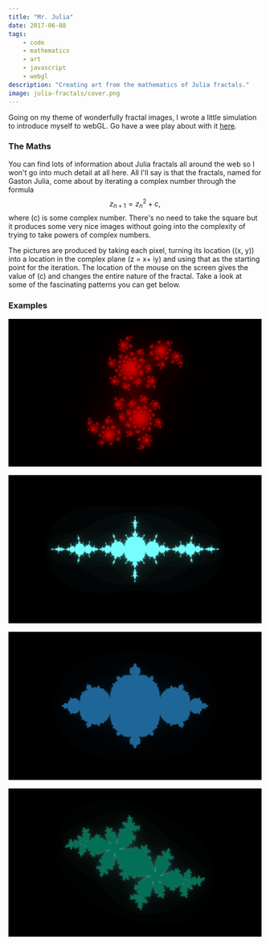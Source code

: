 ```yaml
---
title: "Mr. Julia"
date: 2017-06-08
tags:
    - code
    - mathematics
    - art
    - javascript
    - webgl
description: "Creating art from the mathematics of Julia fractals."
image: julia-fractals/cover.png
---
```


Going on my theme of wonderfully fractal images, I wrote a little simulation to introduce myself to webGL. Go have a wee play about with it [here](http://jamiejquinn.com/webGL-Julia-Fractal/).

### The Maths
You can find lots of information about Julia fractals all around the web so I won't go into much detail at all here. All I'll say is that the fractals, named for Gaston Julia, come about by iterating a complex number through the formula
$$z_{n+1} = z_n^2 + c,$$
where \(c\) is some complex number. There's no need to take the square but it produces some very nice images without going into the complexity of trying to take powers of complex numbers.

The pictures are produced by taking each pixel, turning its location (\(x, y\)) into a location in the complex plane \(z = x+ iy\) and using that as the starting point for the iteration. The location of the mouse on the screen gives the value of \(c\) and changes the entire nature of the fractal. Take a look at some of the fascinating patterns you can get below.

### Examples

![](/assets/img/julia-fractals/1.png)

![](/assets/img/julia-fractals/3.png)

![](/assets/img/julia-fractals/4.png)

![](/assets/img/julia-fractals/5.png)
